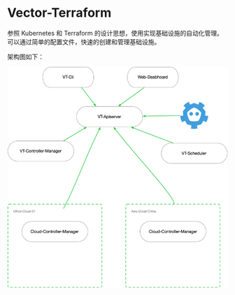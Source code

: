 # Vector-Terraform

参照 Kubernetes 和 Terraform 的设计思想，使用实现基础设施的自动化管理。
可以通过简单的配置文件，快速的创建和管理基础设施。

架构图如下：

![Vector-Terraform](./docs/images/Vector-Terraform.png)
